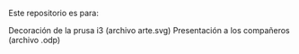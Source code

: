 Este repositorio es para:

Decoración de la prusa i3 (archivo arte.svg)
Presentación a los compañeros (archivo .odp)

